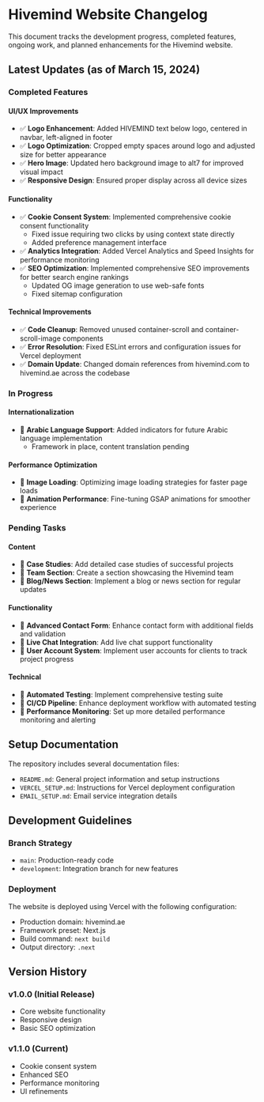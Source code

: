 # Hivemind Website Changelog

This document tracks the development progress, completed features, ongoing work, and planned enhancements for the Hivemind website.

## Latest Updates (as of March 15, 2024)

### Completed Features

#### UI/UX Improvements
- ✅ **Logo Enhancement**: Added HIVEMIND text below logo, centered in navbar, left-aligned in footer
- ✅ **Logo Optimization**: Cropped empty spaces around logo and adjusted size for better appearance
- ✅ **Hero Image**: Updated hero background image to alt7 for improved visual impact
- ✅ **Responsive Design**: Ensured proper display across all device sizes

#### Functionality
- ✅ **Cookie Consent System**: Implemented comprehensive cookie consent functionality
  - Fixed issue requiring two clicks by using context state directly
  - Added preference management interface
- ✅ **Analytics Integration**: Added Vercel Analytics and Speed Insights for performance monitoring
- ✅ **SEO Optimization**: Implemented comprehensive SEO improvements for better search engine rankings
  - Updated OG image generation to use web-safe fonts
  - Fixed sitemap configuration

#### Technical Improvements
- ✅ **Code Cleanup**: Removed unused container-scroll and container-scroll-image components
- ✅ **Error Resolution**: Fixed ESLint errors and configuration issues for Vercel deployment
- ✅ **Domain Update**: Changed domain references from hivemind.com to hivemind.ae across the codebase

### In Progress

#### Internationalization
- 🔄 **Arabic Language Support**: Added indicators for future Arabic language implementation
  - Framework in place, content translation pending

#### Performance Optimization
- 🔄 **Image Loading**: Optimizing image loading strategies for faster page loads
- 🔄 **Animation Performance**: Fine-tuning GSAP animations for smoother experience

### Pending Tasks

#### Content
- 📝 **Case Studies**: Add detailed case studies of successful projects
- 📝 **Team Section**: Create a section showcasing the Hivemind team
- 📝 **Blog/News Section**: Implement a blog or news section for regular updates

#### Functionality
- 📝 **Advanced Contact Form**: Enhance contact form with additional fields and validation
- 📝 **Live Chat Integration**: Add live chat support functionality
- 📝 **User Account System**: Implement user accounts for clients to track project progress

#### Technical
- 📝 **Automated Testing**: Implement comprehensive testing suite
- 📝 **CI/CD Pipeline**: Enhance deployment workflow with automated testing
- 📝 **Performance Monitoring**: Set up more detailed performance monitoring and alerting

## Setup Documentation

The repository includes several documentation files:
- `README.md`: General project information and setup instructions
- `VERCEL_SETUP.md`: Instructions for Vercel deployment configuration
- `EMAIL_SETUP.md`: Email service integration details

## Development Guidelines

### Branch Strategy
- `main`: Production-ready code
- `development`: Integration branch for new features

### Deployment
The website is deployed using Vercel with the following configuration:
- Production domain: hivemind.ae
- Framework preset: Next.js
- Build command: `next build`
- Output directory: `.next`

## Version History

### v1.0.0 (Initial Release)
- Core website functionality
- Responsive design
- Basic SEO optimization

### v1.1.0 (Current)
- Cookie consent system
- Enhanced SEO
- Performance monitoring
- UI refinements 